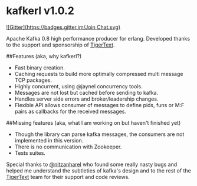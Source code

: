 kafkerl v1.0.2
==============
[![Gitter](https://badges.gitter.im/Join Chat.svg)](https://gitter.im/HernanRivasAcosta/kafkerl?utm_source=badge&utm_medium=badge&utm_campaign=pr-badge&utm_content=badge)

Apache Kafka 0.8 high performance producer for erlang.
Developed thanks to the support and sponsorship of [TigerText](http://www.tigertext.com/).

##Features (aka, why kafkerl?)
 - Fast binary creation.
 - Caching requests to build more optimally compressed multi message TCP packages.
 - Highly concurrent, using @jaynel concurrency tools.
 - Messages are not lost but cached before sending to kafka.
 - Handles server side errors and broker/leadership changes.
 - Flexible API allows consumer of messages to define pids, funs or M:F pairs as callbacks for the received messages.

##Missing features (aka, what I am working on but haven't finished yet)
 - Though the library can parse kafka messages, the consumers are not implemented in this version.
 - There is no communication with Zookeeper.
 - Tests suites.



Special thanks to [@nitzanharel](https://github.com/nitzanharel) who found some really nasty bugs and helped me understand the subtleties of kafka's design and to the rest of the [TigerText](http://www.tigertext.com/) team for their support and code reviews.
